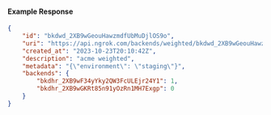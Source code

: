 <!-- Code generated for API Clients. DO NOT EDIT. -->

#### Example Response

```json
{
	"id": "bkdwd_2XB9wGeouHawzmdfUbMuDjlOS9o",
	"uri": "https://api.ngrok.com/backends/weighted/bkdwd_2XB9wGeouHawzmdfUbMuDjlOS9o",
	"created_at": "2023-10-23T20:10:42Z",
	"description": "acme weighted",
	"metadata": "{\"environment\": \"staging\"}",
	"backends": {
		"bkdhr_2XB9wF34yYky2QW3FcULEjr24Y1": 1,
		"bkdhr_2XB9wGKRt85n91yOzRn1MH7Exgp": 0
	}
}
```
